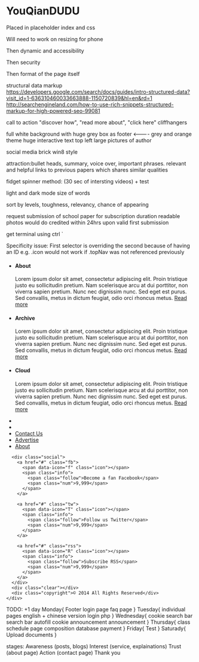 # YouQianDUDU

Placed in placeholder index and css

Will need to work on resizing for phone

Then dynamic and accessibility

Then security

Then format of the page itself

structural data markup
https://developers.google.com/search/docs/guides/intro-structured-data?visit_id=1-636310460033663888-1150720839&hl=en&rd=1
http://searchengineland.com/how-to-use-rich-snippets-structured-markup-for-high-powered-seo-99081

call to action "discover how", "read more about", "click here"
cliffhangers

full white background with huge grey box as footer <----
grey and orange theme
huge interactive text top left
large pictures of author

social media brick win8 style

attraction:bullet heads, summary, voice over, important phrases. relevant and helpful links to previous papers which shares similar qualities

fidget spinner method: (30 sec of intersting videos) + test

light and dark mode
size of words

sort by levels, toughness, relevancy, chance of appearing

request submission of school paper for subscription duration
    readable photos would do
    credited within 24hrs upon valid first submission

get terminal using ctrl `

Specificity issue:
  First selector is overriding the second because of having an ID
  e.g. .icon would not work if .topNav was not referenced previously



  <div class="splitter"></div>
  <ul>
    <li>
      <div class="icon" data-icon="E"></div>
      <div class="text">
        <h4>About</h4>
        <div>Lorem ipsum dolor sit amet, consectetur adipiscing elit. Proin tristique justo eu sollicitudin pretium. Nam scelerisque
          arcu at dui porttitor, non viverra sapien pretium. Nunc nec dignissim nunc. Sed eget est purus. Sed convallis,
          metus in dictum feugiat, odio orci rhoncus metus.
          <a href="#">Read more</a>
        </div>
      </div>
    </li>
    <li>
      <div class="icon" data-icon="a"></div>
      <div class="text">
        <h4>Archive</h4>
        <div>Lorem ipsum dolor sit amet, consectetur adipiscing elit. Proin tristique justo eu sollicitudin pretium. Nam scelerisque
          arcu at dui porttitor, non viverra sapien pretium. Nunc nec dignissim nunc. Sed eget est purus. Sed convallis,
          metus in dictum feugiat, odio orci rhoncus metus.
          <a href="#">Read more</a>
        </div>
      </div>
    </li>
    <li>
      <div class="icon" data-icon="s"></div>
      <div class="text">
        <h4>Cloud</h4>
        <div>Lorem ipsum dolor sit amet, consectetur adipiscing elit. Proin tristique justo eu sollicitudin pretium. Nam scelerisque
          arcu at dui porttitor, non viverra sapien pretium. Nunc nec dignissim nunc. Sed eget est purus. Sed convallis,
          metus in dictum feugiat, odio orci rhoncus metus.
          <a href="#">Read more</a>
        </div>
      </div>
    </li>
  </ul>

  <div class="bar">
    <div class="bar-wrap">
      <ul class="links">
        <li>
          <a href="#" class="rss">
            <span href="#" class="icon">
              <i class="fa fa-rss"></i>
            </span>
          </a>
        </li>
        <li>
          <a href="#" class="rss">
            <span href="#" class="icon">
              <i class="fa fa-rss"></i>
            </span>
          </a>
        </li>
        <li>
          <a href="#">Contact Us</a>
        </li>
        <li>
          <a href="#">Advertise</a>
        </li>
        <li>
          <a href="#">About</a>
        </li>
      </ul>

      <div class="social">
        <a href="#" class="fb">
          <span data-icon="f" class="icon"></span>
          <span class="info">
            <span class="follow">Become a fan Facebook</span>
            <span class="num">9,999</span>
          </span>
        </a>

        <a href="#" class="tw">
          <span data-icon="T" class="icon"></span>
          <span class="info">
            <span class="follow">Follow us Twitter</span>
            <span class="num">9,999</span>
          </span>
        </a>

        <a href="#" class="rss">
          <span data-icon="R" class="icon"></span>
          <span class="info">
            <span class="follow">Subscribe RSS</span>
            <span class="num">9,999</span>
          </span>
        </a>
      </div>
      <div class="clear"></div>
      <div class="copyright">© 2014 All Rights Reserved</div>
    </div>
  </div>

  
TODO: +1 day
Monday{
  Footer
  login page
  faq page
}
Tuesday{
  individual pages
  english + chinese version
  login php
}
Wednesday{
  cookie
  search bar
  search bar autofill
  cookie announcement
  announcement
}
Thursday{
  class schedule page
  composition database
  payment
}
Friday{
  Test
}
Saturady{
  Upload documents
}

stages:
  Awareness (posts, blogs)
    Interest (service, explainations)
      Trust (about page)
        Action (contact page)
          Thank you

